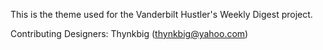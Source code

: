 This is the theme used for the Vanderbilt Hustler's Weekly Digest project.

Contributing Designers:
	Thynkbig (thynkbig@yahoo.com)